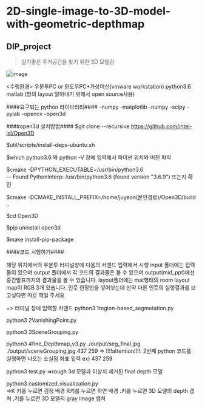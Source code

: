 # 2D-single-image-to-3D-model-with-geometric-depthmap
## DIP_project


> 살기좋은 주거공간을 찾기 위한 3D 모델링



![image](https://user-images.githubusercontent.com/46091177/116972531-1b024d00-acf6-11eb-8d3f-a34f25153528.png)




<수행환경>
우분투PC or 윈도우PC+가상머신(vmware workstation)
python3.6
matlab (방의 layout 알아내기 위해서 open source사용)


####요구되는 python 라이브러리####
-numpy
-matplotlib
-numpy
-scipy
-pylab
-opencv
-open3d 


####open3d 설치방법####
$git clone --recursive https://github.com/intel-isl/Open3D

$util/scripts/install-deps-ubuntu.sh

$which python3.6 와 python -V 창에 입력해서 파이썬 위치와 버전 파악

$cmake -DPYTHON_EXECUTABLE=/usr/bin/python3.6  
-- Found PythonInterp: /usr/bin/python3.6 (found version "3.6.9") 뜨는지 확인

$cmake -DCMAKE_INSTALL_PREFIX=/home/juyeon(본인경로)/Open3D/build ..

$cd Open3D

$pip uninstall open3d 

$make install-pip-package 


####코드 시행하기####

해당 위치에서의 우분투 터미널창에 다음의 커맨드 입력해서 시행
input 폴더에는 입력물이 있으며
output 폴더에서 각 코드의 결과물은 볼 수 있으며 output(mid_ppt)에선 중간발표까지의 결과물을 볼 수 있습니다.
layout폴더에는 mat형태의 room layout map이 RGB 3개 있습니다.
인풋 한장만을 넣어놧는데 만약 다른 인풋의 실행결과를 보고싶다면 따로 메일 주세요

=> 터미널 창에 입력할 커맨드
python3 1region-based_segmetation.py 

python3 2VanishingPoint.py 

python3 3SceneGrouping.py 

python3 4fine_Depthmap_v3.py ./output/seg_final.jpg ./output/sceneGrouping.jpg 437 259 
=> !!!!attention!!!!: 2번째 python 코드를 실행하면 나오는 소실점 좌표 입력 ex) 437 259 

python3 test.py 
=>rough 3d 모델과 이상치 제거된 final depth 모델

python3 customized_visualization.py  
=>K 키를 누르면 검정 배경  R키를 누르면 하얀 배경 .키를 누르면 3D 모델의 depth 캡쳐 ,키를 누르면 3D 모델의 gray image 캡쳐


